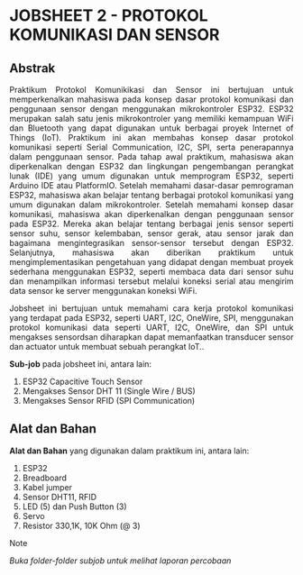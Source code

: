 # JOBSHEET 2 - PROTOKOL KOMUNIKASI DAN SENSOR

## Abstrak
<p align="justify">Praktikum Protokol Komunikikasi dan Sensor ini bertujuan untuk memperkenalkan mahasiswa pada konsep dasar protokol komunikasi dan penggunaan sensor dengan menggunakan mikrokontroler ESP32. ESP32 merupakan salah satu jenis mikrokontroler yang memiliki kemampuan WiFi dan Bluetooth yang dapat digunakan untuk berbagai proyek Internet of Things (IoT). Praktikum ini akan membahas konsep dasar protokol komunikasi seperti Serial Communication, I2C, SPI, serta penerapannya dalam penggunaan sensor. Pada tahap awal praktikum, mahasiswa akan diperkenalkan dengan ESP32 dan lingkungan pengembangan perangkat lunak (IDE) yang umum digunakan untuk memprogram ESP32, seperti Arduino IDE atau PlatformIO. Setelah memahami dasar-dasar pemrograman ESP32, mahasiswa akan belajar tentang berbagai protokol komunikasi yang umum digunakan dalam mikrokontroler. Setelah memahami konsep dasar komunikasi, mahasiswa akan diperkenalkan dengan penggunaan sensor pada ESP32. Mereka akan belajar tentang berbagai jenis sensor seperti sensor suhu, sensor kelembaban, sensor gerak, atau sensor jarak dan bagaimana mengintegrasikan sensor-sensor tersebut dengan ESP32. Selanjutnya, mahasiswa akan diberikan praktikum untuk mengimplementasikan pengetahuan yang didapat dengan membuat proyek sederhana menggunakan ESP32, seperti membaca data dari sensor suhu dan menampilkan informasi tersebut melalui koneksi serial atau mengirim data sensor ke server menggunakan koneksi WiFi.</p>

<p align="justify">Jobsheet ini bertujuan untuk memahami cara kerja protokol komunikasi yang terdapat pada ESP32, seperti UART, I2C, OneWire, SPI, menggunakan protokol komunikasi data seperti UART, I2C, OneWire, dan SPI untuk mengakses sensordsan diharapkan dapat memanfaatkan transducer sensor dan actuator untuk membuat sebuah perangkat IoT..</p>

**Sub-job** pada jobsheet ini, antara lain:
1. ESP32 Capacitive Touch Sensor
2. Mengakses Sensor DHT 11 (Single Wire / BUS)
3. Mengakses Sensor RFID (SPI Communication)

## Alat dan Bahan
**Alat dan Bahan** yang digunakan dalam praktikum ini, antara lain:
1) ESP32
2) Breadboard
3) Kabel jumper
4) Sensor DHT11, RFID
5) LED (5) dan Push Button (3)
6) Servo
7) Resistor 330,1K, 10K Ohm (@ 3)

> [!NOTE]  
> *Buka folder-folder subjob untuk melihat laporan percobaan*
